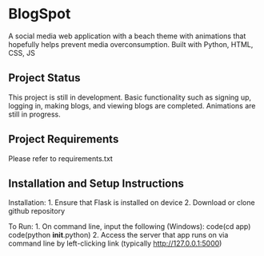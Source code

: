 # BlogSpot #

A social media web application with a beach theme with animations that hopefully helps 
prevent media overconsumption. Built with Python, HTML, CSS, JS

## Project Status ##

This project is still in development. Basic functionality such as signing up, logging in, 
making blogs, and viewing blogs are completed. Animations are still in progress. 

## Project Requirements ##

Please refer to requirements.txt

## Installation and Setup Instructions ##

Installation: 
    1. Ensure that Flask is installed on device
    2. Download or clone github repository

To Run: 
    1. On command line, input the following (Windows):
        code(cd app)
        code(python __init__.python)
    2. Access the server that app runs on via command line by left-clicking link
       (typically http://127.0.0.1:5000)
